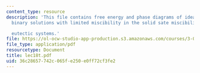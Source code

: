 ```yaml
---
content_type: resource
description: 'This file contains free energy and phase diagrams of ideal binary solutions,
  binary solutions with limited miscibility in the solid sate miscibility gaps and

  eutectic systems.'
file: https://ol-ocw-studio-app-production.s3.amazonaws.com/courses/3-012-fundamentals-of-materials-science-fall-2005/36c28657742c065fe250e0ff72cf3fe2_lec18t.pdf
file_type: application/pdf
resourcetype: Document
title: lec18t.pdf
uid: 36c28657-742c-065f-e250-e0ff72cf3fe2
---
```

